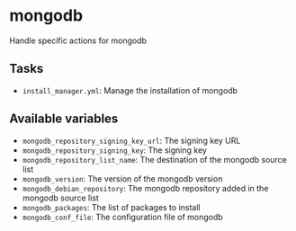 # mongodb

Handle specific actions for mongodb

## Tasks

* `install_manager.yml`: Manage the installation of mongodb

## Available variables

* `mongodb_repository_signing_key_url`: The signing key URL
* `mongodb_repository_signing_key`: The signing key
* `mongodb_repository_list_name`: The destination of the mongodb source list
* `mongodb_version`: The version of the mongodb version
* `mongodb_debian_repository`: The mongodb repository added in the mongodb source list
* `mongodb_packages`: The list of packages to install
* `mongodb_conf_file`: The configuration file of mongodb
